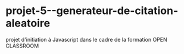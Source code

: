 # projet-5--generateur-de-citation-aleatoire
projet d'initiation à Javascript dans le cadre de la formation OPEN CLASSROOM
